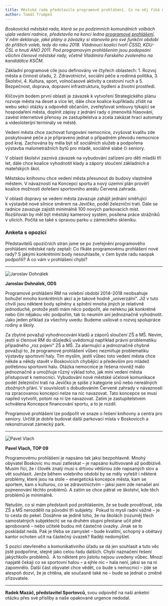 ```yaml
---
title: Městská rada představila programové prohlášení. Co na něj říká opozice?
author: Tomáš Trumpeš
---
```


*Boskovická městská rada, která se po podzimních komunálních volbách ujala vedení radnice, představila na konci ledna [programové prohlášení](http://www.boskovice.cz/programove%2Dprohlaseni%2Drm/d-21861/p1=1182). V něm deklaruje, jaké plány a závazky si stanovila pro své funkční období do příštích voleb, tedy do roku 2018. Vládnoucí koalici tvoří ČSSD, KDU-ČSL a hnutí ANO 2011. Pod programovým prohlášením jsou podepsáni všichni členové městské rady, včetně Vladimíra Farského zvoleného na kandidátce KSČM.*

Základní programové cíle jsou definovány ve čtyřech oblastech: 1. Rozvoj města a činnost úřadu, 2. Zdravotnictví, sociální péče a rodinná politika, 3. Školství, 4. Kultura, sport, volnočasové aktivity a cestovní ruch a 5. Bezpečnost, doprava, dopravní infrastruktura, bydlení a životní prostředí.

Klíčovým bodem první oblasti je závazek k vytvoření Strategického plánu rozvoje města na deset a více let, dále chce koalice kupříkladu zřídit na webu sekci otázky a odpovědi občanům, zveřejňovat smlouvy týkající se hospodaření města, doplnit zápisy z jednání rady o jmenovitá hlasování, zavést internetové přenosy ze zastupitelstva a zcela zakázat hrací automaty a videoloterijní terminály ve městě.

Vedení města chce zachovat fungování nemocnice, zvyšovat kvalitu zde poskytované péče a je připraveno jednat o případném převodu nemocnice pod kraj. Zachována by měla být síť sociálních služeb a podpořena výstavba malometrážních bytů pro mladé, sociálně slabé či seniory.

V oblasti školství zaznívá závazek na vybudování zařízení pro děti mladší tří let, dále chce koalice vyhodnotit klady a zápory sloučení základních a mateřských škol.

Městskou knihovnu chce vedení města přesunout do budovy vlastněné městem. V návaznosti na Koncepci sportu a nový územní plán prověří koalice možnosti dořešení sportovního areálu Červená zahrada.

V oblasti dopravy se vedení města zavazuje zahájit jednání směřující k výstavbě nové silnice směrem na Jevíčko, podél železniční trati. Dále se radnice zavazuje zajistit minimálně 100 nových parkovacích míst. Rozšiřován by měl být městský kamerový systém, posílena práce strážníků v ulicích. Počítá se také s úpravou parku u zámeckého skleníku.

### Anketa s opozicí

Představitelů opozičních stran jsme se po zveřejnění programového prohlášení městské rady zeptali: Co říkáte programovému prohlášení nové rady? S jakými konkrétními body nesouhlasíte, v čem byste radu naopak podpořili? A co vám v prohlášení chybí?

---

<img src="http://i.imgur.com/5E9RKCQ.jpg" class="profile-picture" alt="Jaroslav Dohnálek">

**Jaroslav Dohnálek, ODS**

Programové prohlášení RM na volební období 2014–2018 neobsahuje bohužel mnoho konkrétních akcí a je takové hodně „univerzální“. Již v tuto chvíli jsou některé body splněny a splnění mnoha jiných je relativně jednoduché, protože jestli mám něco podpořit, ale neřeknu jak konkrétně nebo čím nějakou věc podpořím, tak to neumím ani jednoznačně vyhodnotit. Jako jeden příklad za všechny uvedu: Budeme usilovat o rozvoj spolupráce rodiny a školy.

Za zbytné považuji vyhodnocování kladů a záporů sloučení ZŠ a MŠ. Nevím, jestli si členové RM do důsledků uvědomují například právní problematiku případného „roz pojení“ ZŠ a MŠ. Za alarmující a jednoznačně chybné považuji to, že programové prohlášení vůbec nezmiňuje problematiku výstavby sportovní haly. Tím myslím, jestli vůbec toto vedení města chce někde a někdy stavět v Boskovicích chybějící a především pro mládež potřebnou sportovní halu. Otázka nemocnice je řešena rovněž málo jednoznačně a umožňuje různý výklad toho, jak míní vedení města přistupovat k nemocnici. Vybudování nové městské účelové komunikace podél železniční trati na Jevíčko je spíše z kategorie snů nebo nereálných zbožných přání. V souvislosti s dobudováním Červené zahrady v návaznosti na zpracovanou koncepci nelze na nic navazovat. Tato koncepce se musí napřed vytvořit, potom na ni lze navazovat. Zatím je zastupitelstvem schválena Koncepce financování sportu, a to je rozdíl.

Programové prohlášení lze podpořit ve snaze o řešení knihovny a centra pro seniory. Určitě je dobře budovat další parkovací místa v Boskovicch a rekonstruovat zámecký park.

---

<img src="http://i.imgur.com/rfteqQN.jpg" class="profile-picture" alt="Pavel Vlach">

**Pavel Vlach, TOP 09**

Programovému prohlášení je napsáno tak jaksi bezpohlavně. Mnohý obyvatel Boskovic mu musí zatleskat – je napsáno kultivovaně až podbízivě. Musím říci, že i člověk znalý musí s drtivou většinou zde napsaných slov a vět souhlasit. Jenže během volebního období by se měly vyřešit i některé problémy, které jsou na stole – energetická koncepce města, kam se sportem, kam s kulturou, co se zdravotnictvím – jaksi jsem zde nenašel ani pojmenování těchto problémů. A zatím se chce pátrat ve školství, kde těch problémů je minimálně.

Netuším, co si mám představit pod prohlášením, že se bude prověřovat, zda ZŠ a MŠ nerozdělit na původní tři subjekty.  Pokud to myslí radní vážně – je to cesta do pekel. Dosáhne se jedině toho, že na školách (rozuměj třech samostatných subjektech) se na druhém stupni přestane učit plně aprobovaně – nebo učitelé budou mít částečné úvazky. Jinak se to poskládat nedá. Pak je třeba se zamyslet – bude kvalitní, schopný a obětavý kantor ochoten učit na částečný úvazek? Raději nedomýšlet.

S pozicí otevřeného a komunikativního úřadu se dá jen souhlasit a tuto věc jistě podpoříme, stejně jako celou řadu dalších.
Chybí naznačení řešení jakýchkoliv problémů.  A to některé pro jistotu nejsou uvedeny vůbec. Mnozí napjatě čekají co se sportovní halou – a ejhle nic – hala není, jaksi se na ni zapomnělo. Další část obyvatel chce vědět, co bude s nemocnicí – zde se alespoň dozví, že je chtěna, ale současně také ne – bude se jednat o změně zřizovatele.

---

**Radek Mazáč, představitel Sportovců**, svou odpověď na naši anketní otázku přes své přísliby a naše opakované urgence nedodal.
